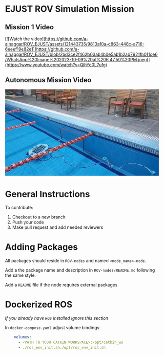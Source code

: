 # EJUST ROV Simulation Mission
## Mission 1 Video
 [![Watch the video](https://github.com/a-alnaggar/ROV_EJUST/assets/121443735/9813af0a-c863-448c-a716-6eeef19e82e1](https://github.com/a-alnaggar/ROV_EJUST/blob/2bd3ce2f462b03ab4b0e5ab1b2ab7921fb011ce6/WhatsApp%20Image%202023-10-09%20at%206.47.50%20PM.jpeg)](https://www.youtube.com/watch?v=QihYc0L7ufg)
## Autonomous Mission Video
[![Watch the video](https://github.com/a-alnaggar/ROV_EJUST/blob/880b62635f2593fc961e05d001b4f6ad1f2e061f/WhatsApp%20Image%202024-01-03%20at%205.58.46%20PM.jpeg)](https://youtu.be/KmTFxljsGuw)

# General Instructions

To contribute:
1. Checkout to a new branch
2. Push your code
3. Make pull request and add needed reviewers

# Adding Packages

All packages should reside in `ROV-nodes` and named `<node_name>-node`.

Add a the package name and description in `ROV-nodes/README.md` following the same style.

Add a `README` file if the node requires external packages.

# Dockerized ROS
_If you already have `ROS` installed ignore this section_

In `docker-compose.yaml` adjust volume bindings:

```yaml
    volumes:
      - <PATH TO YOUR CATKIN WORKSPACE>:/opt/catkin_ws
      - ./ros_env_init.sh:/opt/ros_env_init.sh
```
